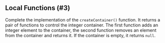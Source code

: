 ## Local Functions (#3)

Complete the implementation of the `createContainer()` function. It returns
a pair of functions to control the integer container. The first function adds
an integer element to the container, the second function removes an element
from the container and returns it. If the container is empty, it returns `null`.